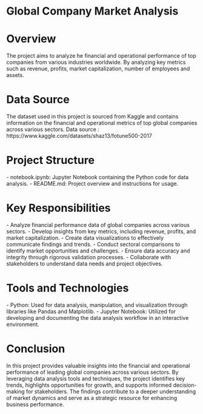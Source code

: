 # Global Company Market Analysis

<h1><a name="introduction">Overview</a></h1>
<p>The project aims to analyze he financial and operational performance of top companies from various industries worldwide. By analyzing key metrics such as revenue, profits, market capitalization, number of employees and assets. </p>


<h1><a name="projectobjectives">Data Source</a></h1>
<p>The dataset used in this project is sourced from Kaggle and contains information on the financial and operational metrics of top global companies across various sectors.
Data source : https://www.kaggle.com/datasets/shaz13/fotune500-2017
 
</p>


<h1><a name="projectobjectives">Project Structure</a></h1>
- notebook.ipynb: Jupyter Notebook containing the Python code for data analysis.
- README.md: Project overview and instructions for usage.

<h1><a name="projectobjectives">Key Responsibilities</a></h1>
- Analyze financial performance data of global companies across various sectors.
- Develop insights from key metrics, including revenue, profits, and market capitalization.
- Create data visualizations to effectively communicate findings and trends.
- Conduct sectoral comparisons to identify market opportunities and challenges.
- Ensure data accuracy and integrity through rigorous validation processes.
- Collaborate with stakeholders to understand data needs and project objectives.


 <h1><a name="projectobjectives">Tools and Technologies</a></h1>
- Python: Used for data analysis, manipulation, and visualization through libraries like Pandas and Matplotlib.
- Jupyter Notebook: Utilized for developing and documenting the data analysis workflow in an interactive environment.


<h1><a name="projectobjectives">Conclusion</a></h1>
<p>In this project provides valuable insights into the financial and operational performance of leading global companies across various sectors. By leveraging data analysis tools and techniques, the project identifies key trends, highlights opportunities for growth, and supports informed decision-making for stakeholders. The findings contribute to a deeper understanding of market dynamics and serve as a strategic resource for enhancing business performance. </p>


